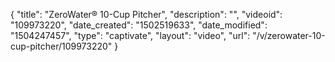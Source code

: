 {
    "title": "ZeroWater&reg; 10-Cup Pitcher",
    "description": "",
    "videoid": "109973220",
    "date_created": "1502519633",
    "date_modified": "1504247457",
    "type": "captivate",
    "layout": "video",
    "url": "\/v\/zerowater-10-cup-pitcher\/109973220"
}